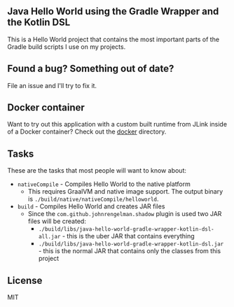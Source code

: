 ## Java Hello World using the Gradle Wrapper and the Kotlin DSL

This is a Hello World project that contains the most important parts of the Gradle build scripts I use on my projects.

## Found a bug? Something out of date?

File an issue and I'll try to fix it.

## Docker container

Want to try out this application with a custom built runtime from JLink inside of a Docker container? Check out the [docker](docker) directory.

## Tasks

These are the tasks that most people will want to know about:
- `nativeCompile` - Compiles Hello World to the native platform
  - This requires GraalVM and native image support. The output binary is `./build/native/nativeCompile/helloworld`.
- `build` - Compiles Hello World and creates JAR files
  - Since the `com.github.johnrengelman.shadow` plugin is used two JAR files will be created:
    - `./build/libs/java-hello-world-gradle-wrapper-kotlin-dsl-all.jar` - this is the uber JAR that contains everything
    - `./build/libs/java-hello-world-gradle-wrapper-kotlin-dsl.jar` - this is the normal JAR that contains only the classes from this project

## License

MIT

